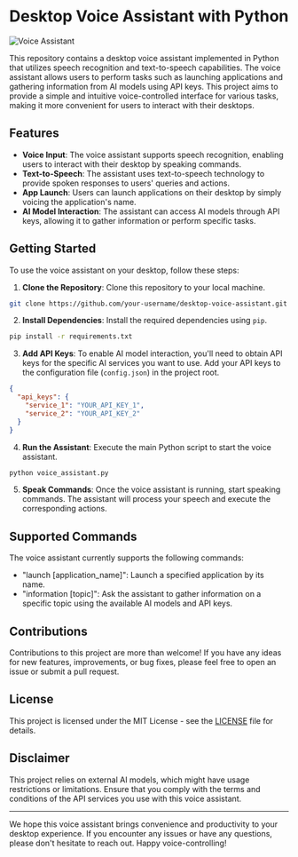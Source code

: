 # Desktop Voice Assistant with Python

![Voice Assistant](https://user-images.githubusercontent.com/75237577/173243993-ca05aaff-22c9-4918-bc82-cdc4fc5534aa.png)

This repository contains a desktop voice assistant implemented in Python that utilizes speech recognition and text-to-speech capabilities. The voice assistant allows users to perform tasks such as launching applications and gathering information from AI models using API keys. This project aims to provide a simple and intuitive voice-controlled interface for various tasks, making it more convenient for users to interact with their desktops.

## Features

- **Voice Input**: The voice assistant supports speech recognition, enabling users to interact with their desktop by speaking commands.
- **Text-to-Speech**: The assistant uses text-to-speech technology to provide spoken responses to users' queries and actions.
- **App Launch**: Users can launch applications on their desktop by simply voicing the application's name.
- **AI Model Interaction**: The assistant can access AI models through API keys, allowing it to gather information or perform specific tasks.

## Getting Started

To use the voice assistant on your desktop, follow these steps:

1. **Clone the Repository**: Clone this repository to your local machine.

```bash
git clone https://github.com/your-username/desktop-voice-assistant.git
```

2. **Install Dependencies**: Install the required dependencies using `pip`.

```bash
pip install -r requirements.txt
```

3. **Add API Keys**: To enable AI model interaction, you'll need to obtain API keys for the specific AI services you want to use. Add your API keys to the configuration file (`config.json`) in the project root.

```json
{
  "api_keys": {
    "service_1": "YOUR_API_KEY_1",
    "service_2": "YOUR_API_KEY_2"
  }
}
```

4. **Run the Assistant**: Execute the main Python script to start the voice assistant.

```bash
python voice_assistant.py
```

5. **Speak Commands**: Once the voice assistant is running, start speaking commands. The assistant will process your speech and execute the corresponding actions.

## Supported Commands

The voice assistant currently supports the following commands:

- "launch [application_name]": Launch a specified application by its name.
- "information [topic]": Ask the assistant to gather information on a specific topic using the available AI models and API keys.

## Contributions

Contributions to this project are more than welcome! If you have any ideas for new features, improvements, or bug fixes, please feel free to open an issue or submit a pull request.

## License

This project is licensed under the MIT License - see the [LICENSE](LICENSE) file for details.

## Disclaimer

This project relies on external AI models, which might have usage restrictions or limitations. Ensure that you comply with the terms and conditions of the API services you use with this voice assistant.

---

We hope this voice assistant brings convenience and productivity to your desktop experience. If you encounter any issues or have any questions, please don't hesitate to reach out. Happy voice-controlling!
